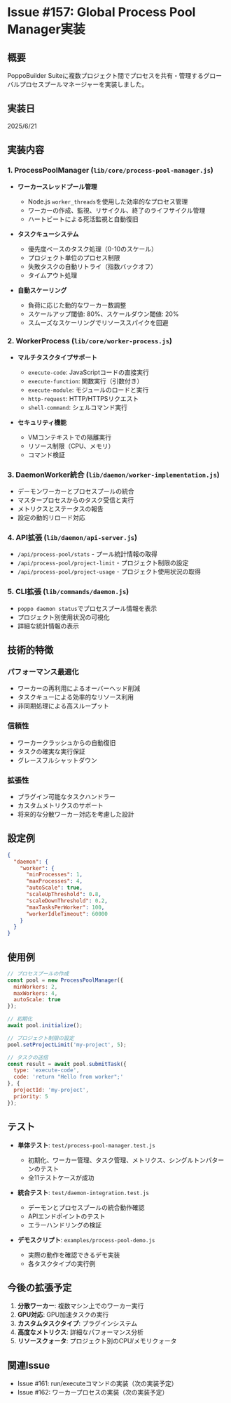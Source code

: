 # Issue #157: Global Process Pool Manager実装

## 概要
PoppoBuilder Suiteに複数プロジェクト間でプロセスを共有・管理するグローバルプロセスプールマネージャーを実装しました。

## 実装日
2025/6/21

## 実装内容

### 1. ProcessPoolManager (`lib/core/process-pool-manager.js`)
- **ワーカースレッドプール管理**
  - Node.js `worker_threads`を使用した効率的なプロセス管理
  - ワーカーの作成、監視、リサイクル、終了のライフサイクル管理
  - ハートビートによる死活監視と自動復旧

- **タスクキューシステム**
  - 優先度ベースのタスク処理（0-10のスケール）
  - プロジェクト単位のプロセス制限
  - 失敗タスクの自動リトライ（指数バックオフ）
  - タイムアウト処理

- **自動スケーリング**
  - 負荷に応じた動的なワーカー数調整
  - スケールアップ閾値: 80%、スケールダウン閾値: 20%
  - スムーズなスケーリングでリソーススパイクを回避

### 2. WorkerProcess (`lib/core/worker-process.js`)
- **マルチタスクタイプサポート**
  - `execute-code`: JavaScriptコードの直接実行
  - `execute-function`: 関数実行（引数付き）
  - `execute-module`: モジュールのロードと実行
  - `http-request`: HTTP/HTTPSリクエスト
  - `shell-command`: シェルコマンド実行

- **セキュリティ機能**
  - VMコンテキストでの隔離実行
  - リソース制限（CPU、メモリ）
  - コマンド検証

### 3. DaemonWorker統合 (`lib/daemon/worker-implementation.js`)
- デーモンワーカーとプロセスプールの統合
- マスタープロセスからのタスク受信と実行
- メトリクスとステータスの報告
- 設定の動的リロード対応

### 4. API拡張 (`lib/daemon/api-server.js`)
- `/api/process-pool/stats` - プール統計情報の取得
- `/api/process-pool/project-limit` - プロジェクト制限の設定
- `/api/process-pool/project-usage` - プロジェクト使用状況の取得

### 5. CLI拡張 (`lib/commands/daemon.js`)
- `poppo daemon status`でプロセスプール情報を表示
- プロジェクト別使用状況の可視化
- 詳細な統計情報の表示

## 技術的特徴

### パフォーマンス最適化
- ワーカーの再利用によるオーバーヘッド削減
- タスクキューによる効率的なリソース利用
- 非同期処理による高スループット

### 信頼性
- ワーカークラッシュからの自動復旧
- タスクの確実な実行保証
- グレースフルシャットダウン

### 拡張性
- プラグイン可能なタスクハンドラー
- カスタムメトリクスのサポート
- 将来的な分散ワーカー対応を考慮した設計

## 設定例

```json
{
  "daemon": {
    "worker": {
      "minProcesses": 1,
      "maxProcesses": 4,
      "autoScale": true,
      "scaleUpThreshold": 0.8,
      "scaleDownThreshold": 0.2,
      "maxTasksPerWorker": 100,
      "workerIdleTimeout": 60000
    }
  }
}
```

## 使用例

```javascript
// プロセスプールの作成
const pool = new ProcessPoolManager({
  minWorkers: 2,
  maxWorkers: 4,
  autoScale: true
});

// 初期化
await pool.initialize();

// プロジェクト制限の設定
pool.setProjectLimit('my-project', 5);

// タスクの送信
const result = await pool.submitTask({
  type: 'execute-code',
  code: 'return "Hello from worker";'
}, {
  projectId: 'my-project',
  priority: 5
});
```

## テスト

- **単体テスト**: `test/process-pool-manager.test.js`
  - 初期化、ワーカー管理、タスク管理、メトリクス、シングルトンパターンのテスト
  - 全11テストケースが成功

- **統合テスト**: `test/daemon-integration.test.js`
  - デーモンとプロセスプールの統合動作確認
  - APIエンドポイントのテスト
  - エラーハンドリングの検証

- **デモスクリプト**: `examples/process-pool-demo.js`
  - 実際の動作を確認できるデモ実装
  - 各タスクタイプの実行例

## 今後の拡張予定

1. **分散ワーカー**: 複数マシン上でのワーカー実行
2. **GPU対応**: GPU加速タスクの実行
3. **カスタムタスクタイプ**: プラグインシステム
4. **高度なメトリクス**: 詳細なパフォーマンス分析
5. **リソースクォータ**: プロジェクト別のCPU/メモリクォータ

## 関連Issue
- Issue #161: run/executeコマンドの実装（次の実装予定）
- Issue #162: ワーカープロセスの実装（次の実装予定）